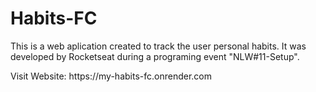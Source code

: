 # Habits-FC
This is a web aplication created to track the user personal habits. It was developed by Rocketseat during a programing event "NLW#11-Setup".

<p>Visit Website: https://my-habits-fc.onrender.com </p>
